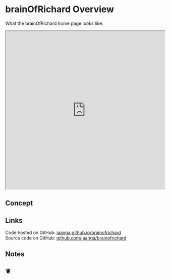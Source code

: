 brainOfRichard Overview
========

What the brainOfRichard home page looks like:	
<iframe src="http://jaanga.github.io/brainofrichard/" width=100% height=500px></iframe>
	
## Concept


## Links

Code hosted on GitHub: <a href="http://jaanga.github.io/brainofrichard/" target="_blank">jaanga.github.io/brainofrichard</a>  
Source code on GitHub: <a href="https://github.com/jaanga/brainofrichard/" target="_blank">github.com/jaanga/brainofrichard</a>

## Notes

		

<h2>&#x2766;</h2>


